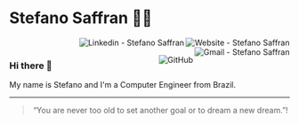 # Stefano Saffran 👨‍💻

<a href="https://stefanosaffran.com" target="_blank" >
  <img align="right" alt="Website - Stefano Saffran" src="https://img.shields.io/badge/-Website-222?style=flat-square&link=https://stefanosaffran.com">
</a>&nbsp;&nbsp;&nbsp;

<a href="https://www.linkedin.com/in/stefanosaffran/" target="_blank" >
  <img align="right" alt="Linkedin - Stefano Saffran" src="https://img.shields.io/badge/-LinkedIn-blue?style=flat-square&logo=Linkedin&logoColor=white&link=https://www.linkedin.com/in/stefanosaffran/">
</a>&nbsp;&nbsp;&nbsp;

<a href="mailto:stefanoas@gmail.com" target="_blank" >
  <img align="right" alt="Gmail - Stefano Saffran" src="https://img.shields.io/badge/-Gmail-c14438?style=flat-square&logo=Gmail&logoColor=white&link=mailto:stefanoas@gmail.com">
</a> 

<a href="https://github.com/StefanoSaffran"><img align="right" alt="GitHub" src="https://img.shields.io/badge/dynamic/json?logo=github&label=GitHub+Followers&labelColor=282c34&color=181717&query=%24.data.totalSubs&url=https%3A%2F%2Fapi.spencerwoo.com%2Fsubstats%2F%3Fsource%3Dgithub%26queryKey%3DStefanoSaffran&longCache=true"/></a>


### Hi there 👋

My name is Stefano and I'm a Computer Engineer from Brazil.

---

<blockquote align="center">“You are never too old to set another goal or to dream a new dream.”!</blockquote>


<!--
[![forthebadge](https://forthebadge.com/images/badges/winter-is-coming.svg)](https://forthebadge.com)

<!--
**StefanoSaffran/StefanoSaffran** is a ✨ _special_ ✨ repository because its `README.md` (this file) appears on your GitHub profile.

